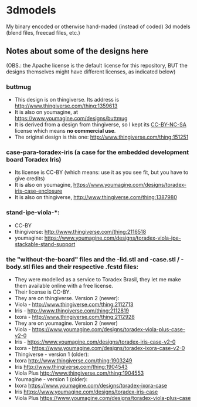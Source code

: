 # 3dmodels
My binary encoded or otherwise hand-maded (instead of coded) 3d models (blend files, freecad files, etc.)

## Notes about some of the designs here
(OBS.: the Apache license is the default license
for this repository, BUT the designs themselves
might have different licenses, as indicated below)

### buttmug
* This design is on thingiverse. Its address is http://www.thingiverse.com/thing:1359613
* It is also on youmagine, at https://www.youmagine.com/designs/buttmug
* It is derived from a design from thingiverse, so I kept its [CC-BY-NC-SA](https://creativecommons.org/licenses/by-nc-sa/4.0/) license which means **no commercial use**.
* The original design is this one: http://www.thingiverse.com/thing:151251

### case-para-toradex-iris (a case for the embedded development board Toradex Iris)
* Its license is CC-BY (which means: use it as you see fit, but you have to give credits)
* It is also on youmagine, https://www.youmagine.com/designs/toradex-iris-case-enclosure
* It is also on thingiverse, http://www.thingiverse.com/thing:1387980

### stand-ipe-viola-*:
* CC-BY
* thingiverse: http://www.thingiverse.com/thing:2116518
* youmagine: https://www.youmagine.com/designs/toradex-viola-ipe-stackable-stand-support

### the "without-the-board" files and the -lid.stl and -case.stl / -body.stl files and their respective .fcstd files:
* They were modelled as a service to Toradex Brasil, they let me make them available online with a free license.
* Their license is CC-BY.
* They are on thingiverse. Version 2 (newer):
 * Viola - http://www.thingiverse.com/thing:2112713
 * Iris - http://www.thingiverse.com/thing:2112819
 * Ixora - http://www.thingiverse.com/thing:2112928
* They are on youmagine. Version 2 (newer)
 * Viola - https://www.youmagine.com/designs/toradex-viola-plus-case-v2-0
 * Iris - https://www.youmagine.com/designs/toradex-iris-case-v2-0
 * Ixora - https://www.youmagine.com/designs/toradex-ixora-case-v2-0
* Thingiverse - version 1 (older):
 * Ixora http://www.thingiverse.com/thing:1903249
 * Iris http://www.thingiverse.com/thing:1904543
 * Viola Plus http://www.thingiverse.com/thing:1904553
* Youmagine - version 1 (older):
 * Ixora https://www.youmagine.com/designs/toradex-ixora-case
 * Iris https://www.youmagine.com/designs/toradex-iris-case
 * Viola Plus https://www.youmagine.com/designs/toradex-viola-plus-case
